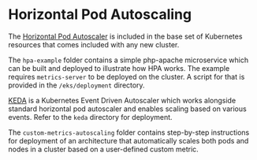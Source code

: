 # Horizontal Pod Autoscaling

The [Horizontal Pod Autoscaler](https://kubernetes.io/docs/tasks/run-application/horizontal-pod-autoscale/) is included in the base set of Kubernetes resources that comes included with any new cluster.

The `hpa-example` folder contains a simple php-apache microservice which can be built and deployed to illustrate how HPA works. The example requires `metrics-server` to be deployed on the cluster. A script for that is provided in the `/eks/deployment` directory.

[KEDA](https://keda.sh) is a Kubernetes Event Driven Autoscaler which works alongside standard horizontal pod autoscaler and enables scaling based on various events. Refer to the `keda` directory for deployment.

The `custom-metrics-autoscaling` folder contains step-by-step instructions for deployment of an architecture that automatically scales both pods and nodes in a cluster based on a user-defined custom metric.

